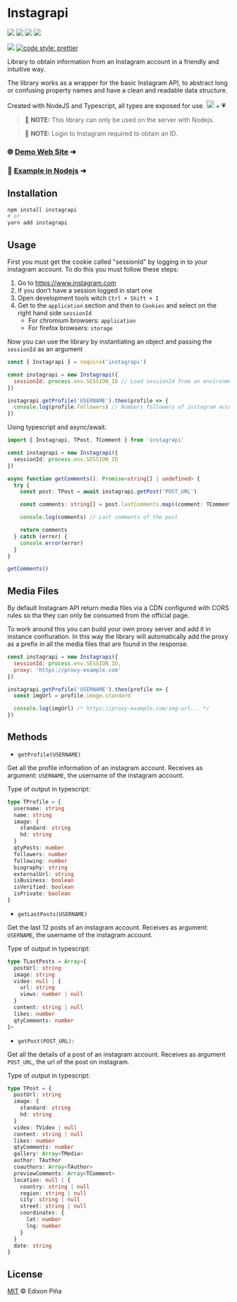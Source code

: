 # Instagrapi

[![](https://img.shields.io/badge/author-Edixon_Piña-yellow?style=for-the-badge)](https://github.com/EdixonAlberto/)
[![](https://img.shields.io/github/license/edixonalberto/instagrapi?style=for-the-badge)](LICENSE)
[![](https://img.shields.io/npm/v/instagrapi?color=CB0000&style=for-the-badge)](https://npmjs.com/package/instagrapi)
[![](https://img.shields.io/npm/dt/instagrapi?color=CB0000&style=for-the-badge)](https://npmjs.com/package/instagrapi)

[![](https://img.shields.io/badge/types-TypeScript-blue?style=for-the-badge)](https://github.com/microsoft/TypeScript)
[![code style: prettier](https://img.shields.io/badge/code_style-prettier-ff69b4.svg?style=for-the-badge)](https://github.com/prettier/prettier)

Library to obtain information from an Instagram account in a friendly and intuitive way.

The library works as a wrapper for the basic Instagram API, to abstract long or confusing property names and have a
clean and readable data structure.

Created with NodeJS and Typescript, all types are exposed for use.
<img src="https://github.com/EdixonAlberto/instagrapi/blob/main/images/typescript.png" width="18px" alt="Logo typescript" /> +
💗

> 📃 **NOTE:** This library can only be used on the server with Nodejs.

> 📃 **NOTE:** Login to Instagram required to obtain an ID.

### 🌐 [Demo Web Site](https://edixonalberto.github.io/instagrapi) &#x279c;

### 🔌 [Example in Nodejs](https://github.com/EdixonAlberto/service-instagrapi) &#x279c;

## Installation

```sh
npm install instagrapi
# or
yarn add instagrapi
```

## Usage

First you must get the cookie called "sessionId" by logging in to your instagram account. To do this you must follow
these steps:

1. Go to https://www.instagram.com
2. If you don't have a session logged in start one
3. Open development tools witch `Ctrl + Shift + I`
4. Get to the `application` section and then to `Cookies` and select on the right hand side `sessionId`
   - For chromium browsers: `application`
   - For firefox browsers: `storage`

Now you can use the library by instantiating an object and passing the `sessionId` as an argument

```js
const { Instagrapi } = require('instagrapi')

const instagrapi = new Instagrapi({
  sessionId: process.env.SESSION_ID // Load sessionId from an environment variable
})

instagrapi.getProfile('USERNAME').then(profile => {
  console.log(profile.followers) // Numbers followers of instagram account
})
```

Using typescript and async/await.

```ts
import { Instagrapi, TPost, TComment } from 'instagrapi'

const instagrapi = new Instagrapi({
  sessionId: process.env.SESSION_ID
})

async function getComments(): Promise<string[] | undefined> {
  try {
    const post: TPost = await instagrapi.getPost('POST_URL')

    const comments: string[] = post.lastComments.map((comment: TComment) => comment.content)

    console.log(comments) // Last comments of the post

    return comments
  } catch (error) {
    console.error(error)
  }
}

getComments()
```

## Media Files

By default Instagram API return media files via a CDN configured with CORS rules so tha they can only be consumed from
the official page.

To work around this you can build your own proxy server and add it in instance confiuration. In this way the library
will automatically add the proxy as a prefix in all the media files that are found in the response.

```js
const instagrapi = new Instagrapi({
  sessionId: process.env.SESSION_ID,
  proxy: 'https://proxy-example.com'
})

instagrapi.getProfile('USERNAME').then(profile => {
  const imgUrl = profile.image.standard

  console.log(imgUrl) /* https://proxy-example.com/img-url... */
})
```

## Methods

- `getProfile(USERNAME)`

Get all the profile information of an instagram account. Receives as argument: `USERNAME`, the username of the instagram
account.

Type of output in typescript:

```ts
type TProfile = {
  username: string
  name: string
  image: {
    standard: string
    hd: string
  }
  qtyPosts: number
  followers: number
  following: number
  biography: string
  externalUrl: string
  isBusiness: boolean
  isVerified: boolean
  isPrivate: boolean
}
```

- `getLastPosts(USERNAME)`

Get the last 12 posts of an instagram account. Receives as argument: `USERNAME`, the username of the instagram account.

Type of output in typescript:

```ts
type TLastPosts = Array<{
  postUrl: string
  image: string
  video: null | {
    url: string
    views: number | null
  }
  content: string | null
  likes: number
  qtyComments: number
}>
```

- `getPost(POST_URL):`

Get all the details of a post of an instagram account. Receives as argument `POST_URL`, the url of the post on
instagram.

Type of output in typescript:

```ts
type TPost = {
  postUrl: string
  image: {
    standard: string
    hd: string
  }
  video: TVideo | null
  content: string | null
  likes: number
  qtyComments: number
  gallery: Array<TMedia>
  author: TAuthor
  coauthors: Array<TAuthor>
  previewComments: Array<TComment>
  location: null | {
    country: string | null
    region: string | null
    city: string | null
    street: string | null
    coordinates: {
      lat: number
      lng: number
    }
  }
  date: string
}
```

## License

[MIT](LICENSE) &copy; Edixon Piña
